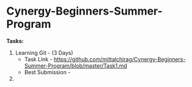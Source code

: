 # Cynergy-Beginners-Summer-Program

**Tasks:**
1. Learning Git - (3 Days)
   - Task Link - https://github.com/mittalchirag/Cynergy-Beginners-Summer-Program/blob/master/Task1.md
   - Best Submission - 
2. 
